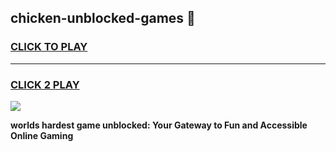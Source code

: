 
## chicken-unblocked-games 👋
<h3>
<a href="https://premium.freeplayer.one?title=chicken-unblocked-games&ref=14F">CLICK TO PLAY</a></h3>
<hr>

<h3>
<a href="https://premium.freeplayer.one?title=chicken-unblocked-games&ref=14F">CLICK 2 PLAY</a>
  
</h3>

<a href="https://premium.freeplayer.one?title=chicken-unblocked-games&ref=12F/"><img src="https://clearcache.store/games.png"></a>


**worlds hardest game unblocked: Your Gateway to Fun and Accessible Online Gaming**
